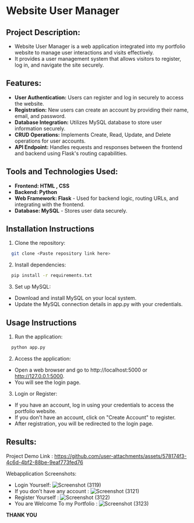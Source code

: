 
# Website User Manager




## Project Description:
- Website User Manager is a web application integrated into my portfolio website to manage user interactions and visits effectively. 
- It provides a user management system that allows visitors to register, log in, and navigate the site securely.
## Features:

- **User Authentication:** Users can register and log in securely to access the website.
- **Registration:** New users can create an account by providing their name, email, and password.
- **Database Integration:** Utilizes MySQL database to store user information securely.
- **CRUD Operations:** Implements Create, Read, Update, and Delete operations for user accounts.
- **API Endpoint:** Handles requests and responses between the frontend and backend using Flask's routing capabilities.


## Tools and Technologies Used:

- **Frontend: HTML , CSS**
- **Backend: Python**
- **Web Framework: Flask** - Used for backend logic, routing URLs, and integrating with the frontend.
- **Database: MySQL** - Stores user data securely.


## Installation Instructions

1. Clone the repository:

```bash
  git clone <Paste repository link here>

```

2. Install dependencies:

```bash
  pip install -r requirements.txt
```

3. Set up MySQL:
- Download and install MySQL on your local system.
- Update the MySQL connection details in app.py with your credentials.




## Usage Instructions

1. Run the application:
```bash
  python app.py
```

2. Access the application:
- Open a web browser and go to http://localhost:5000 or http://127.0.0.1:5000.
- You will see the login page.

3. Login or Register:
- If you have an account, log in using your credentials to access the portfolio website.
- If you don't have an account, click on "Create Account" to register.
- After registration, you will be redirected to the login page.
## Results:
Project Demo Link :
https://github.com/user-attachments/assets/578174f3-4c6d-4bf2-88be-9eaf773fed76

Webapplication Screenshots: 
- Login Yourself: 
![Screenshot (3119)](https://github.com/user-attachments/assets/fd942d2a-2ad1-4a87-ae5a-76d67564342b)
- If you don't have any account :
![Screenshot (3121)](https://github.com/user-attachments/assets/bca73137-b2dd-49a8-9b08-8c089b3b8302)
- Register Yourself :
![Screenshot (3122)](https://github.com/user-attachments/assets/8411c52e-8809-451e-94f2-9ff04d9318f3)
- You are Welcome To my Portfolio :
![Screenshot (3123)](https://github.com/user-attachments/assets/062fdd2d-6f22-4502-8c37-2903dd252dc7)

**THANK YOU**





    
